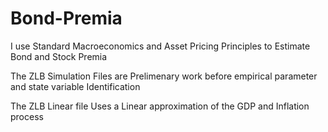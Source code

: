 # Bond-Premia
I use Standard Macroeconomics and Asset Pricing Principles to Estimate Bond and Stock Premia

The ZLB Simulation Files are Prelimenary work before empirical parameter and state variable Identification

The ZLB Linear file Uses a Linear approximation of the GDP and Inflation process
